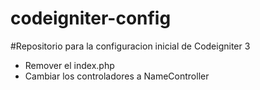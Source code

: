 # codeigniter-config

#Repositorio para la configuracion inicial de Codeigniter 3

 - Remover el index.php
 - Cambiar los controladores a NameController
